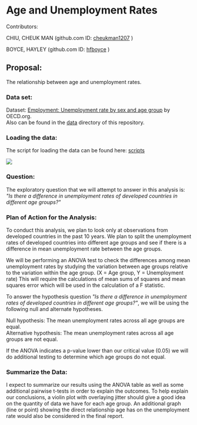 
# Age and Unemployment Rates

Contributors: 

CHIU, CHEUK MAN (github.com ID: [cheukman1207](https://github.com/cheukman1207) )

BOYCE, HAYLEY (github.com ID: [hfboyce](https://github.com/hfboyce) )

## Proposal:

The relationship between age and unemployment rates.


### Data set:

Dataset: [Employment: Unemployment rate by sex and age group](https://stats.oecd.org/index.aspx?queryid=54743) by OECD.org.   
Also can be found in the [data](https://github.com/UBC-MDS/DSCI_522-Age-and-Unemployment-Rates/tree/master/data) directory of this repository. 

### Loading the data: 

The script for loading the data can be found here: [scripts](https://github.com/UBC-MDS/DSCI_522-Age-and-Unemployment-Rates/tree/master/src)


![](https://github.com/hfboyce/DSCI_522-Gender-and-Age-World-Unemployment-Rates-/blob/master/img/load_data.png)


###  Question:


The exploratory question that we will attempt to answer in this analysis is:  
*"Is there a difference in unemployment rates of developed countries in different age groups?"*
 


### Plan of Action for the Analysis:

To conduct this analysis, we plan to look only at observations from developed countries in the past 10 years.  We plan to split the unemployment rates of developed countries into different age groups and see if there is a difference in mean unemployment rate between the age groups. 

We will be performing an ANOVA test to check the differences among mean unemployment rates by studying the variation between age groups relative to the variation within the age group. (X = Age group, Y = Unemployment rate)
This will require the calculations of mean sums of squares and mean squares error which will be used in the calculation of a F statistic. 
 
To answer the hypothesis question *"Is there a difference in unemployment rates of developed countries in different age groups?"*, we will be using the following null and alternate hypotheses.
  
Null hypothesis: The mean unemployment rates across all age groups are equal.     
Alternative hypothesis: The mean unemployment rates across all age groups are not equal. 

If the ANOVA indicates a p-value lower than our critical value (0.05) we will do additional testing to determine which age groups do not equal. 


###  Summarize the Data: 

I expect to summarize our results using the ANOVA table as well as some additional pairwise t-tests in order to explain the outcomes. 
To help explain our conclusions, a violin plot with overlaying jitter should give a good idea on the quantity of data we have for each age group. An additional graph (line or point) showing the direct relationship age has on the unemployment rate would also be considered in the final report. 



